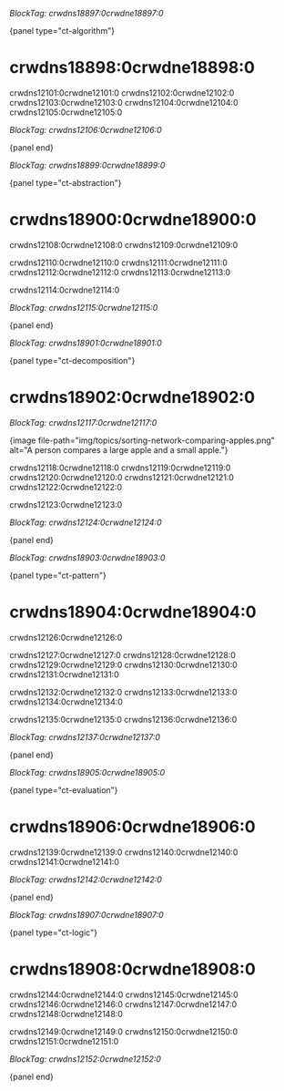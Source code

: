 *BlockTag: crwdns18897:0crwdne18897:0*

{panel type="ct-algorithm"}

# crwdns18898:0crwdne18898:0

crwdns12101:0crwdne12101:0 crwdns12102:0crwdne12102:0 crwdns12103:0crwdne12103:0 crwdns12104:0crwdne12104:0 crwdns12105:0crwdne12105:0

*BlockTag: crwdns12106:0crwdne12106:0*

{panel end}

*BlockTag: crwdns18899:0crwdne18899:0*

{panel type="ct-abstraction"}

# crwdns18900:0crwdne18900:0

crwdns12108:0crwdne12108:0 crwdns12109:0crwdne12109:0

crwdns12110:0crwdne12110:0 crwdns12111:0crwdne12111:0 crwdns12112:0crwdne12112:0 crwdns12113:0crwdne12113:0

crwdns12114:0crwdne12114:0

*BlockTag: crwdns12115:0crwdne12115:0*

{panel end}

*BlockTag: crwdns18901:0crwdne18901:0*

{panel type="ct-decomposition"}

# crwdns18902:0crwdne18902:0

*BlockTag: crwdns12117:0crwdne12117:0*

{image file-path="img/topics/sorting-network-comparing-apples.png" alt="A person compares a large apple and a small apple."}

crwdns12118:0crwdne12118:0 crwdns12119:0crwdne12119:0 crwdns12120:0crwdne12120:0 crwdns12121:0crwdne12121:0 crwdns12122:0crwdne12122:0

crwdns12123:0crwdne12123:0

*BlockTag: crwdns12124:0crwdne12124:0*

{panel end}

*BlockTag: crwdns18903:0crwdne18903:0*

{panel type="ct-pattern"}

# crwdns18904:0crwdne18904:0

crwdns12126:0crwdne12126:0

crwdns12127:0crwdne12127:0 crwdns12128:0crwdne12128:0 crwdns12129:0crwdne12129:0 crwdns12130:0crwdne12130:0 crwdns12131:0crwdne12131:0

crwdns12132:0crwdne12132:0 crwdns12133:0crwdne12133:0 crwdns12134:0crwdne12134:0

crwdns12135:0crwdne12135:0 crwdns12136:0crwdne12136:0

*BlockTag: crwdns12137:0crwdne12137:0*

{panel end}

*BlockTag: crwdns18905:0crwdne18905:0*

{panel type="ct-evaluation"}

# crwdns18906:0crwdne18906:0

crwdns12139:0crwdne12139:0 crwdns12140:0crwdne12140:0 crwdns12141:0crwdne12141:0

*BlockTag: crwdns12142:0crwdne12142:0*

{panel end}

*BlockTag: crwdns18907:0crwdne18907:0*

{panel type="ct-logic"}

# crwdns18908:0crwdne18908:0

crwdns12144:0crwdne12144:0 crwdns12145:0crwdne12145:0 crwdns12146:0crwdne12146:0 crwdns12147:0crwdne12147:0 crwdns12148:0crwdne12148:0

crwdns12149:0crwdne12149:0 crwdns12150:0crwdne12150:0 crwdns12151:0crwdne12151:0

*BlockTag: crwdns12152:0crwdne12152:0*

{panel end}